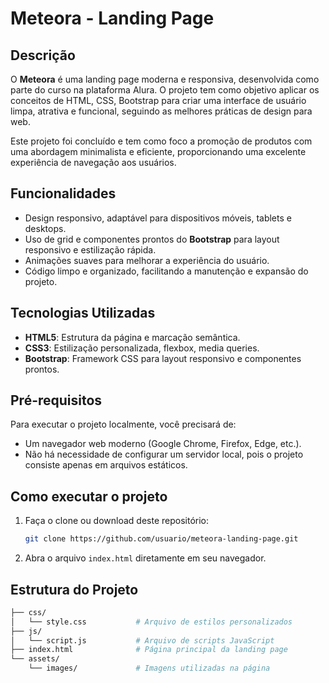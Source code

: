 # Meteora - Landing Page

## Descrição

O **Meteora** é uma landing page moderna e responsiva, desenvolvida como parte do curso na plataforma Alura. O projeto tem como objetivo aplicar os conceitos de HTML, CSS, Bootstrap para criar uma interface de usuário limpa, atrativa e funcional, seguindo as melhores práticas de design para web.

Este projeto foi concluído e tem como foco a promoção de produtos com uma abordagem minimalista e eficiente, proporcionando uma excelente experiência de navegação aos usuários.

## Funcionalidades
- Design responsivo, adaptável para dispositivos móveis, tablets e desktops.
- Uso de grid e componentes prontos do **Bootstrap** para layout responsivo e estilização rápida.
- Animações suaves para melhorar a experiência do usuário.
- Código limpo e organizado, facilitando a manutenção e expansão do projeto.

## Tecnologias Utilizadas
- **HTML5**: Estrutura da página e marcação semântica.
- **CSS3**: Estilização personalizada, flexbox, media queries.
- **Bootstrap**: Framework CSS para layout responsivo e componentes prontos.

## Pré-requisitos
Para executar o projeto localmente, você precisará de:
- Um navegador web moderno (Google Chrome, Firefox, Edge, etc.).
- Não há necessidade de configurar um servidor local, pois o projeto consiste apenas em arquivos estáticos.

## Como executar o projeto
1. Faça o clone ou download deste repositório:
    ```bash
    git clone https://github.com/usuario/meteora-landing-page.git
    ```

2. Abra o arquivo `index.html` diretamente em seu navegador.

## Estrutura do Projeto
```bash
├── css/
│   └── style.css           # Arquivo de estilos personalizados
├── js/
│   └── script.js           # Arquivo de scripts JavaScript
├── index.html              # Página principal da landing page
└── assets/
    └── images/             # Imagens utilizadas na página
  ```
